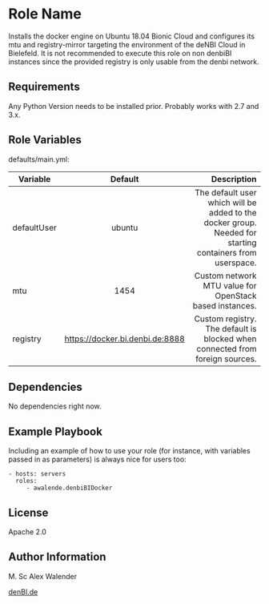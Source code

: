 Role Name
=========

Installs the docker engine on Ubuntu 18.04 Bionic Cloud and configures its mtu and registry-mirror targeting the environment of the deNBI Cloud in Bielefeld.
It is not recommended to execute this role on non denbiBI instances since the provided registry is only usable from the denbi network.

Requirements
------------

Any Python Version needs to be installed prior. Probably works with 2.7 and 3.x.

Role Variables
--------------

defaults/main.yml:

| Variable		| Default		| Description			|
| ------------- |:-------------:| ---------------------:|
| defaultUser | ubuntu | The default user which will be added to the docker group. Needed for starting containers from userspace. |
| mtu | 1454 | Custom network MTU value for OpenStack based instances. |
| registry | https://docker.bi.denbi.de:8888 | Custom registry. The default is blocked when connected from foreign sources. |


Dependencies
------------

No dependencies right now.

Example Playbook
----------------

Including an example of how to use your role (for instance, with variables passed in as parameters) is always nice for users too:

    - hosts: servers
      roles:
         - awalende.denbiBIDocker

License
-------

Apache 2.0

Author Information
------------------

M. Sc Alex Walender

[denBI.de](https://cloud.denbi.de)
